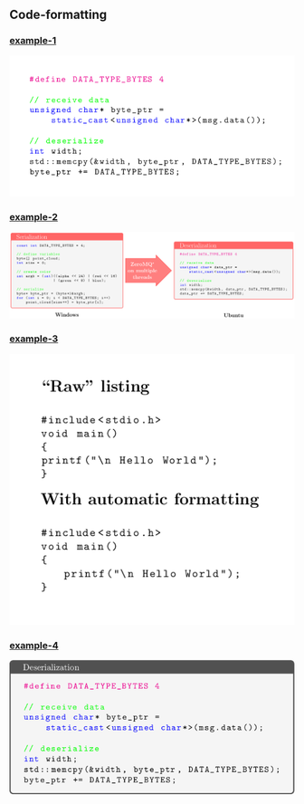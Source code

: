 ## Code-formatting

### [example-1](example-1.tex)
![example-1](example-1.png)

### [example-2](example-2.tex)
![example-2](example-2.png)

### [example-3](example-3.tex)
![example-3](example-3.png)

### [example-4](example-4.tex)
![example-4](example-4.png)

